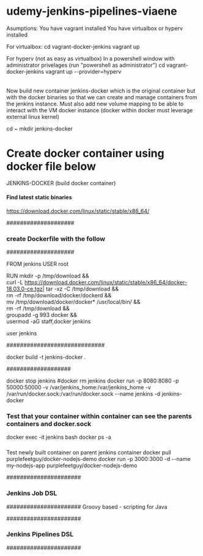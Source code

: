 # udemy-jenkins-pipelines-viaene

Asumptions:
You have vagrant installed
You have virtualbox or hyperv installed

For virtualbox:
cd vagrant-docker-jenkins
vagrant up

For hyperv (not as easy as virtualbox)
In a powershell window with administrator privelages (run "powershell as administrator")
cd vagrant-docker-jenkins
vagrant up --provider=hyperv




######
Now build new container jenkins-docker which is the original container but with the docker binaries so that we can create and manage containers from the jenkins instance. Must also add new volume mapping to be able to interact with the VM docker instance (docker within docker must leverage external linux kernel)

cd ~
mkdir jenkins-docker
# Create docker container using docker file below

JENKINS-DOCKER (build docker container)
#### Find latest static binaries
https://download.docker.com/linux/static/stable/x86_64/

####################
### create Dockerfile with the follow
####################

FROM jenkins
USER root

RUN mkdir -p /tmp/download && \
 curl -L https://download.docker.com/linux/static/stable/x86_64/docker-18.03.0-ce.tgz| tar -xz -C /tmp/download && \
 rm -rf /tmp/download/docker/dockerd && \
 mv /tmp/download/docker/docker* /usr/local/bin/ && \
 rm -rf /tmp/download && \
 groupadd -g 993 docker && \
 usermod -aG staff,docker jenkins

user jenkins

#############################

docker build -t jenkins-docker .

###################

docker stop jenkins
#docker rm jenkins
docker run -p 8080:8080 -p 50000:50000 -v /var/jenkins_home:/var/jenkins_home -v /var/run/docker.sock:/var/run/docker.sock --name jenkins -d jenkins-docker

### Test that your container within container can see the parents containers and docker.sock
docker exec -it jenkins bash
docker ps -a

###
Test newly built container on parent jenkins container
docker pull purplefeetguy/docker-nodejs-demo
docker run -p 3000:3000 -d --name my-nodejs-app purplefeetguy/docker-nodejs-demo


######################
### Jenkins Job DSL
######################
Groovy based - scripting for Java


######################
### Jenkins Pipelines DSL
######################
